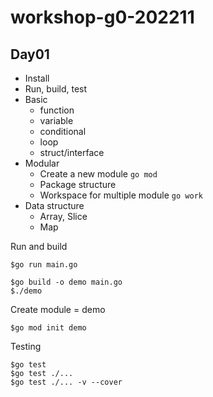 # workshop-g0-202211

## Day01
* Install
* Run, build, test
* Basic
  * function
  * variable
  * conditional
  * loop
  * struct/interface
* Modular
  * Create a new module `go mod`
  * Package structure
  * Workspace for multiple module `go work`
* Data structure
  * Array, Slice
  * Map

Run and build
```
$go run main.go

$go build -o demo main.go
$./demo
```

Create module = demo
```
$go mod init demo
```

Testing
```
$go test
$go test ./...
$go test ./... -v --cover
```
